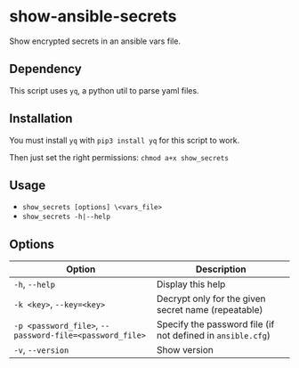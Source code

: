 # show-ansible-secrets

Show encrypted secrets in an ansible vars file.

## Dependency

This script uses `yq`, a python util to parse yaml files.

## Installation

You must install `yq` with `pip3 install yq` for this script to work.

Then just set the right permissions: `chmod a+x show_secrets`

## Usage

- `show_secrets [options] \<vars_file>`
- `show_secrets -h|--help`

## Options

| Option                                                  | Description                                                 |
|---------------------------------------------------------|-------------------------------------------------------------|
| `-h`, `--help`                                          | Display this help                                           |
| `-k <key>`, `--key=<key>`                               | Decrypt only for the given secret name (repeatable)         |
| `-p <password_file>`, `--password-file=<password_file>` | Specify the password file (if not defined in `ansible.cfg`) |
| `-v`, `--version`                                       | Show version                                                |
